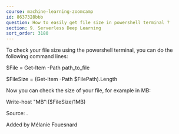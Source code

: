 ```yaml
---
course: machine-learning-zoomcamp
id: 8637328bbb
question: How to easily get file size in powershell terminal ?
section: 9. Serverless Deep Learning
sort_order: 3180
---
```


To check your file size using the powershell terminal, you can do the following command lines:

$File = Get-Item -Path path_to_file

$FileSize = (Get-Item -Path $FilePath).Length

Now you can check the size of your file, for example in MB:

Write-host "MB":($FileSize/1MB)

Source: .

Added by Mélanie Fouesnard

